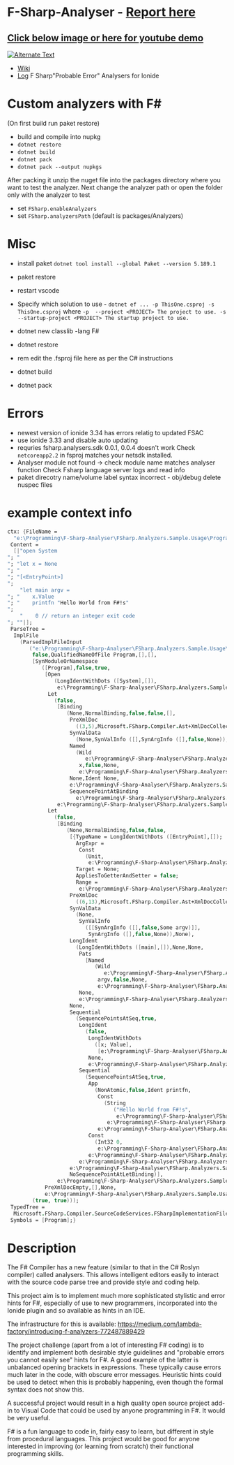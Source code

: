 # F-Sharp-Analyser - [Report here](https://github.com/louiskueh/F-Sharp-Analyser/blob/master/Final_Year_Project___Final_Report.pdf)

## [Click below image or here for youtube demo](https://www.youtube.com/watch?v=dM1bFND8u44l)
[![Alternate Text](https://user-images.githubusercontent.com/2521843/136666770-880ce4b2-44b5-4d9c-9539-5fd5933052d1.PNG)](https://www.youtube.com/watch?v=dM1bFND8u44l)

* [Wiki](https://github.com/jovanhan2/F-Sharp-Analyser/wiki)
* [Log](https://docs.google.com/spreadsheets/d/1E-dl3aIaSuBxb92qC-840WB-43ynQYcF3fNY1qzTq3g/edit?usp=sharing)
F Sharp"Probable Error" Analysers for Ionide
# Custom analyzers with F#
(On first build run paket restore)

* build and compile into nupkg 
* `dotnet restore `
* `dotnet build`
* `dotnet pack`
* `dotnet pack --output nupkgs`

After packing it unzip the nuget file into the packages directory where you want to test the analyzer. Next change the analyzer path or open the folder only with the analyzer to test

* set ```FSharp.enableAnalyzers```
* set ```FSharp.analyzersPath``` (default is packages/Analyzers)
# Misc
* install paket `dotnet tool install --global Paket --version 5.189.1`
* paket restore
* restart vscode
* Specify which solution to use - `dotnet ef ... -p ThisOne.csproj -s ThisOne.csproj`
where `-p  --project <PROJECT> The project to use.
-s  --startup-project <PROJECT> The startup project to use.`

* dotnet new classlib -lang F#
* dotnet restore
* rem edit the .fsproj file here as per the C# instructions
* dotnet build
* dotnet pack

# Errors
* newest version of ionide 3.34 has errors relatig to updated FSAC
* use ionide 3.33 and disable auto updating 
* requries fsharp.analysers.sdk 0.0.1,  0.0.4 doesn't work
Check ```netcoreapp2.2``` in fsproj matches your netsdk installed.
* Analyser module not found -> check module name matches analyser function
Check Fsharp language server logs and read info
* paket direcotry name/volume label syntax incorrect - obj/debug delete nuspec files
# example context info
```fsharp
ctx: {FileName =
  "e:\Programming\F-Sharp-Analyser\FSharp.Analyzers.Sample.Usage\Program.fs";
 Content =
  [|"open System
"; "
"; "let x = None
"; "
"; "[<EntryPoint>]
";
    "let main argv =
"; "    x.Value
"; "    printfn "Hello World from F#!s"
";
    "    0 // return an integer exit code
"; ""|];
 ParseTree =
  ImplFile
    (ParsedImplFileInput
       ("e:\Programming\F-Sharp-Analyser\FSharp.Analyzers.Sample.Usage\Program.fs",
        false,QualifiedNameOfFile Program,[],[],
        [SynModuleOrNamespace
           ([Program],false,true,
            [Open
               (LongIdentWithDots ([System],[]),
                e:\Programming\F-Sharp-Analyser\FSharp.Analyzers.Sample.Usage\Program.fs (1,5--1,11) IsSynthetic=false);
             Let
               (false,
                [Binding
                   (None,NormalBinding,false,false,[],
                    PreXmlDoc
                      ((3,5),Microsoft.FSharp.Compiler.Ast+XmlDocCollector),
                    SynValData
                      (None,SynValInfo ([],SynArgInfo ([],false,None)),None),
                    Named
                      (Wild
                         e:\Programming\F-Sharp-Analyser\FSharp.Analyzers.Sample.Usage\Program.fs (3,4--3,5) IsSynthetic=false,
                       x,false,None,
                       e:\Programming\F-Sharp-Analyser\FSharp.Analyzers.Sample.Usage\Program.fs (3,4--3,5) IsSynthetic=false),
                    None,Ident None,
                    e:\Programming\F-Sharp-Analyser\FSharp.Analyzers.Sample.Usage\Program.fs (3,4--3,5) IsSynthetic=false,
                    SequencePointAtBinding
                      e:\Programming\F-Sharp-Analyser\FSharp.Analyzers.Sample.Usage\Program.fs (3,0--3,12) IsSynthetic=false)],
                e:\Programming\F-Sharp-Analyser\FSharp.Analyzers.Sample.Usage\Program.fs (3,0--3,12) IsSynthetic=false);
             Let
               (false,
                [Binding
                   (None,NormalBinding,false,false,
                    [{TypeName = LongIdentWithDots ([EntryPoint],[]);
                      ArgExpr =
                       Const
                         (Unit,
                          e:\Programming\F-Sharp-Analyser\FSharp.Analyzers.Sample.Usage\Program.fs (5,2--5,12) IsSynthetic=false);
                      Target = None;
                      AppliesToGetterAndSetter = false;
                      Range =
                       e:\Programming\F-Sharp-Analyser\FSharp.Analyzers.Sample.Usage\Program.fs (5,2--5,12) IsSynthetic=false;}],
                    PreXmlDoc
                      ((6,13),Microsoft.FSharp.Compiler.Ast+XmlDocCollector),
                    SynValData
                      (None,
                       SynValInfo
                         ([[SynArgInfo ([],false,Some argv)]],
                          SynArgInfo ([],false,None)),None),
                    LongIdent
                      (LongIdentWithDots ([main],[]),None,None,
                       Pats
                         [Named
                            (Wild
                               e:\Programming\F-Sharp-Analyser\FSharp.Analyzers.Sample.Usage\Program.fs (6,9--6,13) IsSynthetic=false,
                             argv,false,None,
                             e:\Programming\F-Sharp-Analyser\FSharp.Analyzers.Sample.Usage\Program.fs (6,9--6,13) IsSynthetic=false)],
                       None,
                       e:\Programming\F-Sharp-Analyser\FSharp.Analyzers.Sample.Usage\Program.fs (6,4--6,13) IsSynthetic=false),
                    None,
                    Sequential
                      (SequencePointsAtSeq,true,
                       LongIdent
                         (false,
                          LongIdentWithDots
                            ([x; Value],
                             [e:\Programming\F-Sharp-Analyser\FSharp.Analyzers.Sample.Usage\Program.fs (7,5--7,6) IsSynthetic=false]),
                          None,
                          e:\Programming\F-Sharp-Analyser\FSharp.Analyzers.Sample.Usage\Program.fs (7,4--7,11) IsSynthetic=false),
                       Sequential
                         (SequencePointsAtSeq,true,
                          App
                            (NonAtomic,false,Ident printfn,
                             Const
                               (String
                                  ("Hello World from F#!s",
                                   e:\Programming\F-Sharp-Analyser\FSharp.Analyzers.Sample.Usage\Program.fs (8,12--8,35) IsSynthetic=false),
                                e:\Programming\F-Sharp-Analyser\FSharp.Analyzers.Sample.Usage\Program.fs (8,12--8,35) IsSynthetic=false),
                             e:\Programming\F-Sharp-Analyser\FSharp.Analyzers.Sample.Usage\Program.fs (8,4--8,35) IsSynthetic=false),
                          Const
                            (Int32 0,
                             e:\Programming\F-Sharp-Analyser\FSharp.Analyzers.Sample.Usage\Program.fs (9,4--9,5) IsSynthetic=false),
                          e:\Programming\F-Sharp-Analyser\FSharp.Analyzers.Sample.Usage\Program.fs (8,4--9,5) IsSynthetic=false),
                       e:\Programming\F-Sharp-Analyser\FSharp.Analyzers.Sample.Usage\Program.fs (7,4--9,5) IsSynthetic=false),
                    e:\Programming\F-Sharp-Analyser\FSharp.Analyzers.Sample.Usage\Program.fs (6,4--6,13) IsSynthetic=false,
                    NoSequencePointAtLetBinding)],
                e:\Programming\F-Sharp-Analyser\FSharp.Analyzers.Sample.Usage\Program.fs (6,0--9,5) IsSynthetic=false)],
            PreXmlDocEmpty,[],None,
            e:\Programming\F-Sharp-Analyser\FSharp.Analyzers.Sample.Usage\Program.fs (1,0--10,0) IsSynthetic=false)],
        (true, true)));
 TypedTree =
  Microsoft.FSharp.Compiler.SourceCodeServices.FSharpImplementationFileContents;
 Symbols = [Program];}

```
# Description
The F# Compiler has a new feature (similar to that in the C# Roslyn compiler) called analysers. This allows intelligent editors
easily to interact with the source code parse tree and provide style and coding help.

This project aim is to implement much more sophisticated stylistic and error hints for F#, especially of use to new programmers,
incorporated into the Ionide plugin and so available as hints in an IDE.

The infrastructure for this is available: https://medium.com/lambda-factory/introducing-f-analyzers-772487889429

The project challenge (apart from a lot of interesting F# coding) is to identify and implement both desirable style guidelines and
"probable errors you cannot easily see" hints for F#. A good example of the latter is unbalanced opening brackets in
expressions. These typically cause errors much later in the code, with obscure error messages. Heuristic hints could be used to
detect when this is probably happening, even though the formal syntax does not show this.

A successful project would result in a high quality open source project add-in to Visual Code that could be used by anyone
programming in F#. It would be very useful.


F# is a fun language to code in, fairly easy to learn, but different in style from procedural languages. This project would be good
for anyone interested in improving (or learning from scratch) their functional programming skills.
